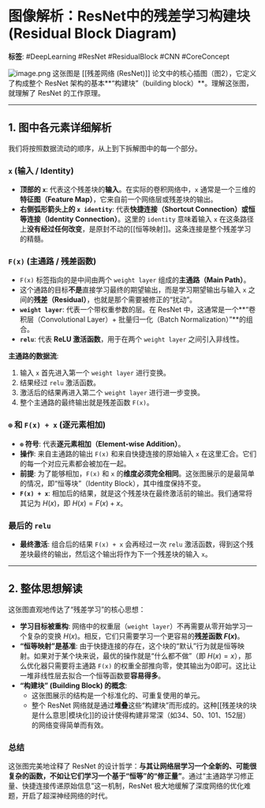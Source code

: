 # 图像解析：ResNet中的残差学习构建块 (Residual Block Diagram)

**标签**: #DeepLearning #ResNet #ResidualBlock #CNN #CoreConcept

![image.png](https://cc-407-1376569927.cos.ap-guangzhou.myqcloud.com/cc-407-1376569927/images-obsidian/202509101525597.png)
这张图是 [[残差网络 (ResNet)]] 论文中的核心插图（图2），它定义了构成整个 ResNet 架构的基本**“构建块”（building block）**。理解这张图，就理解了 ResNet 的工作原理。

---

## 1. 图中各元素详细解析

我们将按照数据流动的顺序，从上到下拆解图中的每一个部分。

### `x` (输入 / Identity)
- **顶部的 `x`**: 代表这个残差块的**输入**。在实际的卷积网络中，`x` 通常是一个三维的**特征图（Feature Map）**，它来自前一个网络层或残差块的输出。
- **右侧弧形箭头上的 `x identity`**: 代表**快捷连接（Shortcut Connection）**或**恒等连接（Identity Connection）**。这里的 `identity` 意味着输入 `x` 在这条路径上**没有经过任何改变**，是原封不动的[[恒等映射]]。这条连接是整个残差学习的精髓。

### `F(x)` (主通路 / 残差函数)
- `F(x)` 标签指向的是中间由两个 `weight layer` 组成的**主通路（Main Path）**。
- 这个通路的目标**不是**直接学习最终的期望输出，而是学习期望输出与输入 `x` 之间的**残差（Residual）**，也就是那个需要被修正的“扰动”。
- **`weight layer`**: 代表一个带权重参数的层。在 ResNet 中，这通常是一个**“卷积层（Convolutional Layer）+ 批量归一化（Batch Normalization）”**的组合。
- **`relu`**: 代表 **ReLU 激活函数**，用于在两个 `weight layer` 之间引入非线性。

**主通路的数据流**:
1. 输入 `x` 首先进入第一个 `weight layer` 进行变换。
2. 结果经过 `relu` 激活函数。
3. 激活后的结果再进入第二个 `weight layer` 进行进一步变换。
4. 整个主通路的最终输出就是残差函数 `F(x)`。

### `⊕` 和 `F(x) + x` (逐元素相加)
- **`⊕` 符号**: 代表**逐元素相加（Element-wise Addition）**。
- **操作**: 来自主通路的输出 `F(x)` 和来自快捷连接的原始输入 `x` 在这里汇合。它们的每一个对应元素都会被加在一起。
- **前提**: 为了能够相加，`F(x)` 和 `x` 的**维度必须完全相同**。这张图展示的是最简单的情况，即“恒等块”（Identity Block），其中维度保持不变。
- **`F(x) + x`**: 相加后的结果，就是这个残差块在最终激活前的输出。我们通常将其记为 $H(x)$，即 $H(x) = F(x) + x$。

### 最后的 `relu`
- **最终激活**: 组合后的结果 `F(x) + x` 会再经过一次 `relu` 激活函数，得到这个残差块最终的输出，然后这个输出将作为下一个残差块的输入 `x`。

---

## 2. 整体思想解读

这张图直观地传达了“残差学习”的核心思想：

- **学习目标被重构**: 网络中的权重层（`weight layer`）不再需要从零开始学习一个复杂的变换 $H(x)$。相反，它们只需要学习一个更容易的**残差函数 $F(x)$**。
- **“恒等映射”是基准**: 由于快捷连接的存在，这个块的“默认”行为就是恒等映射。如果对于某个块来说，最优的操作就是“什么都不做”（即 $H(x)=x$），那么优化器只需要将主通路 `F(x)` 的权重全部推向零，使其输出为0即可。这比让一堆非线性层去拟合一个恒等函数要**容易得多**。
- **“构建块” (Building Block) 的概念**:
    - 这张图展示的结构是一个标准化的、可重复使用的单元。
    - 整个 ResNet 网络就是通过**堆叠**这些“构建块”而形成的。这种[[残差块的块是什么意思|模块化]]的设计使得构建非常深（如34、50、101、152层）的网络变得简单而有效。

### 总结
这张图完美地诠释了 ResNet 的设计哲学：**与其让网络层学习一个全新的、可能很复杂的函数，不如让它们学习一个基于“恒等”的“修正量”**。通过“主通路学习修正量、快捷连接传递原始信息”这一机制，ResNet 极大地缓解了深度网络的优化难题，开启了超深神经网络的时代。